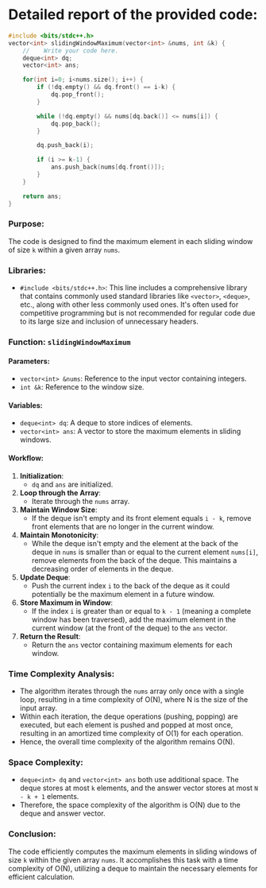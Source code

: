 # Detailed report of the provided code:
```c++
#include <bits/stdc++.h> 
vector<int> slidingWindowMaximum(vector<int> &nums, int &k) {
    //    Write your code here.
    deque<int> dq;
    vector<int> ans;

    for(int i=0; i<nums.size(); i++) {
        if (!dq.empty() && dq.front() == i-k) {
            dq.pop_front();
        }

        while (!dq.empty() && nums[dq.back()] <= nums[i]) {
            dq.pop_back();
        }

        dq.push_back(i);

        if (i >= k-1) {
            ans.push_back(nums[dq.front()]);
        }
    }

    return ans;
}
```

### Purpose:
The code is designed to find the maximum element in each sliding window of size `k` within a given array `nums`.

### Libraries:
- `#include <bits/stdc++.h>`: This line includes a comprehensive library that contains commonly used standard libraries like `<vector>`, `<deque>`, etc., along with other less commonly used ones. It's often used for competitive programming but is not recommended for regular code due to its large size and inclusion of unnecessary headers.

### Function: `slidingWindowMaximum`
#### Parameters:
- `vector<int> &nums`: Reference to the input vector containing integers.
- `int &k`: Reference to the window size.

#### Variables:
- `deque<int> dq`: A deque to store indices of elements.
- `vector<int> ans`: A vector to store the maximum elements in sliding windows.

#### Workflow:
1. **Initialization**:
   - `dq` and `ans` are initialized.
2. **Loop through the Array**:
   - Iterate through the `nums` array.
3. **Maintain Window Size**:
   - If the deque isn't empty and its front element equals `i - k`, remove front elements that are no longer in the current window.
4. **Maintain Monotonicity**:
   - While the deque isn't empty and the element at the back of the deque in `nums` is smaller than or equal to the current element `nums[i]`, remove elements from the back of the deque. This maintains a decreasing order of elements in the deque.
5. **Update Deque**:
   - Push the current index `i` to the back of the deque as it could potentially be the maximum element in a future window.
6. **Store Maximum in Window**:
   - If the index `i` is greater than or equal to `k - 1` (meaning a complete window has been traversed), add the maximum element in the current window (at the front of the deque) to the `ans` vector.
7. **Return the Result**:
   - Return the `ans` vector containing maximum elements for each window.

### Time Complexity Analysis:
- The algorithm iterates through the `nums` array only once with a single loop, resulting in a time complexity of O(N), where N is the size of the input array.
- Within each iteration, the deque operations (pushing, popping) are executed, but each element is pushed and popped at most once, resulting in an amortized time complexity of O(1) for each operation.
- Hence, the overall time complexity of the algorithm remains O(N).

### Space Complexity:
- `deque<int> dq` and `vector<int> ans` both use additional space. The deque stores at most `k` elements, and the answer vector stores at most `N - k + 1` elements.
- Therefore, the space complexity of the algorithm is O(N) due to the deque and answer vector.

### Conclusion:
The code efficiently computes the maximum elements in sliding windows of size `k` within the given array `nums`. It accomplishes this task with a time complexity of O(N), utilizing a deque to maintain the necessary elements for efficient calculation.





